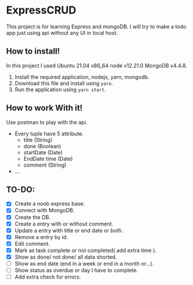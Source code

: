 # ExpressCRUD

This project is for learning Express and mongoDB. I will try to make a todo app just using api without any UI in local host.

## How to install!

In this project I used Ubuntu 21.04 x86_64 node v12.21.0 MongoDB v4.4.8.

1. Install the required application, nodejs, yarn, mongodb.
1. Download this file and install using `yarn`.
1. Run the application using `yarn start`.

## How to work With it!

Use postman to play with the api.

- Every tuple have 5 attribute.
  - title (String)
  - done (Boolean)
  - startDate (Date)
  - EndDate time (Date)
  - comment (String)
- ...

## TO-DO:

- [x] Create a noob express base.
- [x] Connect with MongoDB.
- [x] Create the DB.
- [x] Create a entry with or without comment.
- [x] Update a entry with title or end date or both.
- [x] Remove a entry by id.
- [x] Edit comment.
- [x] Mark as task complete or not completed( add extra time ).
- [x] Show as done/ not done/ all data shorted.
- [ ] Show as end date (end in a week or end in a month or...).
- [ ] Show status as overdue or day I have to complete.
- [ ] Add extra check for errors.
